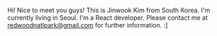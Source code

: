 Hi! Nice to meet you guys! This is Jinwook Kim from South Korea. I'm currently living in Seoul. I'm a React developer. Please contact me at redwoodnatlpark@gmail.com for further information. :]
